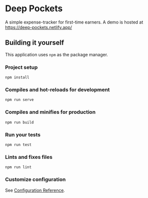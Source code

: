 # Deep Pockets
A simple expense-tracker for first-time earners. 
A demo is hosted at https://deep-pockets.netlify.app/

## Building it yourself
This application uses `npm` as the package manager. 
### Project setup
```
npm install
```

### Compiles and hot-reloads for development
```
npm run serve
```

### Compiles and minifies for production
```
npm run build
```

### Run your tests
```
npm run test
```

### Lints and fixes files
```
npm run lint
```

### Customize configuration
See [Configuration Reference](https://cli.vuejs.org/config/).
